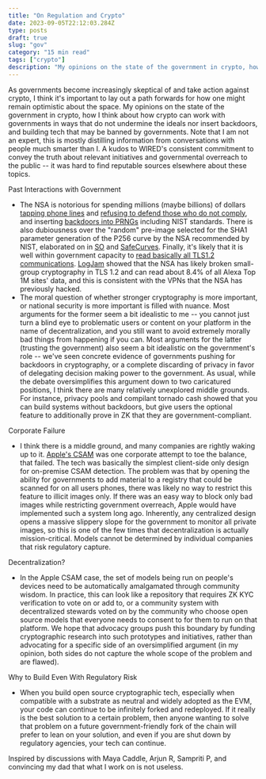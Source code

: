 ```yaml
---
title: "On Regulation and Crypto"
date: 2023-09-05T22:12:03.284Z
type: posts
draft: true
slug: "gov"
category: "15 min read"
tags: ["crypto"]
description: "My opinions on the state of the government in crypto, how I think about regulatory compliance, and building tech that may be banned by governments."
---
```


As governments become increasingly skeptical of and take action against crypto, I think it's important to lay out a path forwards for how one might remain optimistic about the space. My opinions on the state of the government in crypto, how I think about how crypto can work with governments in ways that do not undermine the ideals nor insert backdoors, and building tech that may be banned by governments. Note that I am not an expert, this is mostly distilling information from conversations with people much smarter than I. A kudos to WIRED's consistent commitment to convey the truth about relevant initiatives and governmental overreach to the public -- it was hard to find reputable sources elsewhere about these topics.

Past Interactions with Government
- The NSA is notorious for spending millions (maybe billions) of dollars [tapping phone lines](https://www.google.com/search?q=wired.com+phone+line+tap+jail+nsa) and [refusing to defend those who do not comply](https://www.wired.com/2007/11/feds-invoke-sec/), and inserting [backdoors into PRNGs](https://www.wired.com/2007/11/securitymatters-1115/) including NIST standards. There is also dubiousness over the "random" pre-image selected for the SHA1 parameter generation of the P256 curve by the NSA recommended by NIST, elaborated on in [SO](https://crypto.stackexchange.com/questions/10263/should-we-trust-the-nist-recommended-ecc-parameters) and [SafeCurves](https://safecurves.cr.yp.to/). Finally, it's likely that it is well within government capacity to [read basically all TLS1.2 communications](https://cacm.acm.org/magazines/2019/1/233522-technical-perspective-attacking-cryptographic-key-exchange-with-precomputation/abstract). [LogJam](https://dl.acm.org/doi/10.1145/3292035) showed that the NSA has likely broken small-group cryptography in TLS 1.2 and can read about 8.4% of all Alexa Top 1M sites' data, and this is consistent with the VPNs that the NSA has previously hacked.
- The moral question of whether stronger cryptography is more important, or national security is more important is filled with nuance. Most arguments for the former seem a bit idealistic to me -- you cannot just turn a blind eye to problematic users or content on your platform in the name of decentralization, and you still want to avoid extremely morally bad things from happening if you can. Most arguments for the latter (trusting the government) also seem a bit idealistic on the government's role -- we've seen concrete evidence of governments pushing for backdoors in cryptography, or a complete discarding of privacy in favor of delegating decision making power to the government. As usual, while the debate oversimplifies this argument down to two caricatured positions, I think there are many relatively unexplored middle grounds. For instance, privacy pools and compilant tornado cash showed that you can build systems without backdoors, but give users the optional feature to additionally prove in ZK that they are government-compliant.

Corporate Failure
- I think there is a middle ground, and many companies are rightly waking up to it. [Apple's CSAM](https://www.wired.com/story/apple-csam-scanning-heat-initiative-letter/) was one corporate attempt to toe the balance, that failed. The tech was basically the simplest client-side only design for on-premise CSAM detection. The problem was that by opening the ability for governments to add material to a registry that could be scanned for on all users phones, there was likely no way to restrict this feature to illicit images only. If there was an easy way to block only bad images while restricting government overreach, Apple would have implemented such a system long ago. Inherently, any centralized design opens a massive slippery slope for the government to monitor all private images, so this is one of the few times that decentralization is actually mission-critical. Models cannot be determined by individual companies that risk regulatory capture.

Decentralization?
- In the Apple CSAM case, the set of models being run on people's devices need to be automatically amalgamated through community wisdom. In practice, this can look like a repository that requires ZK KYC verification to vote on or add to, or a community system with decentralized stewards voted on by the community who choose open source models that everyone needs to consent to for them to run on that platform. We hope that advocacy groups push this boundary by funding cryptographic research into such prototypes and initiatives, rather than advocating for a specific side of an oversimplified argument (in my opinion, both sides do not capture the whole scope of the problem and are flawed).

Why to Build Even With Regulatory Risk
- When you build open source cryptographic tech, especially when compatible with a substrate as neutral and widely adopted as the EVM, your code can continue to be infinitely forked and redeployed. If it really is the best solution to a certain problem, then anyone wanting to solve that problem on a future government-friendly fork of the chain will prefer to lean on your solution, and even if you are shut down by regulatory agencies, your tech can continue.

Inspired by discussions with Maya Caddle, Arjun R, Sampriti P, and convincing my dad that what I work on is not useless.
